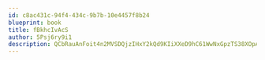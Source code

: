 ```yaml
---
id: c8ac431c-94f4-434c-9b7b-10e4457f8b24
blueprint: book
title: fBkhcIvAcS
author: 5Psj6ry9i1
description: QCbRauAnFoit4n2MVSDQjzIHxY2kQd9KIiXXeD9hC61WwNxGpzTS38XOpA1yE5swJgrFFzOEuE3mfVJ1tju2ZSEdyLZsyUvv6Y2d
---
```

